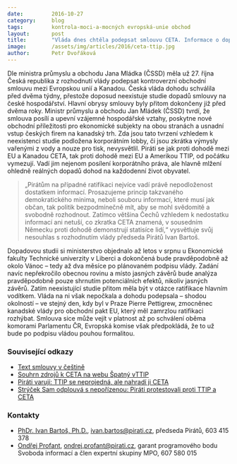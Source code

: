 ```yaml
---
date:         2016-10-27
category:     blog
tags:         kontrola-moci-a-mocných evropská-unie obchod
layout:       post
title:        "Vláda dnes chtěla podepsat smlouvu CETA. Informace o dopadech na české hospodářství nemá."
image:        /assets/img/articles/2016/ceta-ttip.jpg
author:       Petr Dvořáková
---
```


Dle ministra průmyslu a obchodu Jana Mládka (ČSSD) měla už 27. října Česká republika z rozhodnutí vlády podepsat kontroverzní obchodní smlouvu mezi Evropskou unií a Kanadou. Česká vláda dohodu schválila před dvěma týdny, přestože doposud neexistuje studie dopadů smlouvy na české hospodářství. Hlavní obrysy smlouvy byly přitom dokončeny již před dvěma roky. Ministr průmyslu a obchodu Jan Mládek (ČSSD) tvrdí, že smlouva posílí a upevní vzájemné hospodářské vztahy, poskytne nové obchodní příležitosti pro ekonomické subjekty na obou stranách a usnadní vstup českých firem na kanadský trh. Zda jsou tato tvrzení vzhledem k neexistenci studie podložena korporátním lobby, či jsou zkrátka výmysly vařenými z vody a nouze pro tisk, nevysvětlil. Piráti se jak proti dohodě mezi EU a Kanadou CETA, tak proti dohodě mezi EU a Amerikou TTIP, od počátku vymezují. Vadí jim nejenom posílení korporátního práva, ale hlavně mlžení ohledně reálných dopadů dohod na každodenní život obyvatel.

> „Pirátům na případné ratifikaci nejvíce vadí právě nepodloženost dostatkem informací. Prosazujeme princip takzvaného demokratického minima, neboli souboru informací, které musí jak občan, tak politik bezpodmínečně mít, aby se mohl svědomitě a svobodně rozhodnout. Zatímco většina Čechů vzhledem k nedostatku informací ani netuší, co zkratka CETA znamená, v sousedním Německu proti dohodě demonstrují statisíce lidí,“ vysvětluje svůj nesouhlas s rozhodnutím vlády předseda Pirátů Ivan Bartoš.

Dopadovou studii si ministerstvo objednalo až letos v srpnu u Ekonomické fakulty Technické univerzity v Liberci a dokončená bude pravděpodobně až okolo Vánoc – tedy až dva měsíce po plánovaném podpisu vlády. Zadání navíc nepřekročilo obecnou rovinu a místo jasných závěrů bude analýza pravděpodobně pouze shrnutím potenciálních efektů, nikoliv jasných závěrů. Zatím neexistující studie přitom měla být v otázce ratifikace hlavním vodítkem. Vláda na ni však nepočkala a dohodu podepsala – shodou okolností – ve stejný den, kdy byl v Praze Pierre Pettigrew, zmocněnec kanadské vlády pro obchodní pakt EU, který měl zamrzlou ratifikaci rozhýbat. Smlouva sice může vejít v platnost až po schválení oběma komorami Parlamentu ČR, Evropská komise však předpokládá, že to už bude po podpisu vládou pouhou formalitou.

### Související odkazy

* [Text smlouvy v češtině](https://www.pirati.cz/_media/tiskove-zpravy/text_smlouvy.pdf)
* [Souhrn zdrojů k CETA na webu Špatný vTTIP](http://vttip.cz/zdroje-k-ceta/)
* [Piráti varují: TTIP se neprojedná, ale nahradí ji CETA](https://www.pirati.cz/tiskove-zpravy/pirati_varuji_ttip_se_neprojedna_ale_nahradi_ji_ceta)
* [Strýček Sam odplouvá s nepořízenou: Piráti protestovali proti TTIP a CETA](https://www.pirati.cz/tiskove-zpravy/strycek_sam_odplouva_s_neporizenou_pirati_protestovali_proti_ttip_a_ceta)

### Kontakty

* [PhDr. Ivan Bartoš, Ph.D.](https://www.pirati.cz/lide/ivan_bartos), [ivan.bartos@pirati.cz](mailto:ivan.bartos@pirati.cz), předseda Pirátů, 603 415 378
* [Ondřej Profant](https://www.pirati.cz/lide/ondrej_profant), [ondrej.profant@pirati.cz](mailto:ondrej.profant@pirati.cz), garant programového bodu Svoboda informací a člen expertní skupiny MPO, 607 580 015
